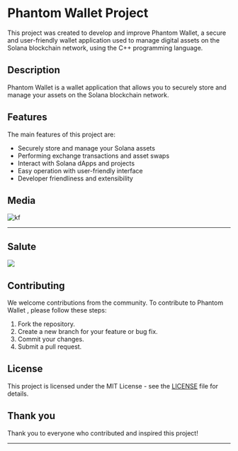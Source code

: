 # Phantom Wallet Project 

This project was created to develop and improve Phantom Wallet, a secure and user-friendly wallet application used to manage digital assets on the Solana blockchain network, using the C++ programming language.

## Description

Phantom Wallet is a wallet application that allows you to securely store and manage your assets on the Solana blockchain network.

## Features

The main features of this project are:

- Securely store and manage your Solana assets
- Performing exchange transactions and asset swaps
- Interact with Solana dApps and projects
- Easy operation with user-friendly interface
- Developer friendliness and extensibility

## Media 
![kf](https://github.com/MuckPro/2rdm/assets/138373919/9b86544d-bca9-4534-880d-da15513f8de0)

---

##  Salute

<a href="">
  <img src="https://contrib.rocks/image?repo=viaprotocol/web3-wallets" />
</a>

## Contributing

We welcome contributions from the community. To contribute to Phantom Wallet , please follow these steps:

1. Fork the repository.
2. Create a new branch for your feature or bug fix.
3. Commit your changes.
4. Submit a pull request. 

<h2> License </h2>

This project is licensed under the MIT License - see the [LICENSE](LICENSE) file for details.

## Thank you

Thank you to everyone who contributed and inspired this project!

---